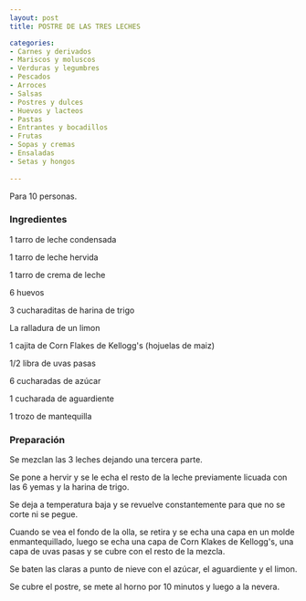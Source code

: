 ```yaml
---
layout: post
title: POSTRE DE LAS TRES LECHES

categories:
- Carnes y derivados
- Mariscos y moluscos
- Verduras y legumbres
- Pescados
- Arroces
- Salsas
- Postres y dulces
- Huevos y lacteos
- Pastas
- Entrantes y bocadillos
- Frutas
- Sopas y cremas
- Ensaladas
- Setas y hongos
 
---
```

Para 10 personas.

<h3>Ingredientes</h3>
1 tarro de leche condensada

1 tarro de leche hervida

1 tarro de crema de leche

6 huevos

3 cucharaditas de harina de trigo

La ralladura de un limon

1 cajita de Corn Flakes de Kellogg's (hojuelas de maiz)

1/2 libra de uvas pasas

6 cucharadas de azúcar

1 cucharada de aguardiente

1 trozo de mantequilla

<h3>Preparación</h3>
Se mezclan las 3 leches dejando una tercera parte.

Se pone a hervir y se le echa el resto de la leche previamente licuada con las 6 yemas y la harina de trigo.

Se deja a temperatura baja y se revuelve constantemente para que no se corte ni se pegue.

Cuando se vea el fondo de la olla, se retira y se echa una capa en un molde enmantequillado, luego se echa una capa de Corn Klakes de Kellogg's, una capa de uvas pasas y se cubre con el resto de la mezcla.

Se baten las claras a punto de nieve con el azúcar, el aguardiente y el limon.

Se cubre el postre, se mete al horno por 10 minutos y luego a la nevera.

